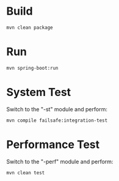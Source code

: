 # Build
    
    mvn clean package

# Run

    mvn spring-boot:run 

# System Test

Switch to the "-st" module and perform:

    mvn compile failsafe:integration-test
    
# Performance Test

Switch to the "-perf" module and perform:

    mvn clean test    